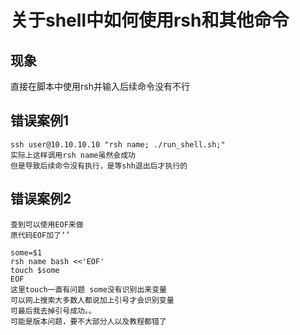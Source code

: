 # 关于shell中如何使用rsh和其他命令

## 现象
直接在脚本中使用rsh并输入后续命令没有不行

## 错误案例1
```
ssh user@10.10.10.10 "rsh name; ./run_shell.sh;"
实际上这样调用rsh name虽然会成功
但是导致后续命令没有执行，是等shh退出后才执行的
```

## 错误案例2
```
查到可以使用EOF来做
原代码EOF加了‘’

some=$1
rsh name bash <<'EOF'
touch $some
EOF
这里touch一直有问题 some没有识别出来变量
可以网上搜索大多数人都说加上引号才会识别变量
可最后我去掉引号成功。。
可能是版本问题，要不大部分人以及教程都错了

```

